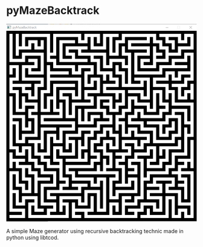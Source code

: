 # pyMazeBacktrack

![alt text](/Screenshot.png "Screenshots")

A simple Maze generator using recursive backtracking technic made in python using libtcod.
